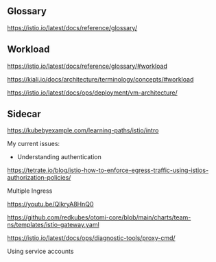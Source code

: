 
## Glossary

https://istio.io/latest/docs/reference/glossary/


## Workload

https://istio.io/latest/docs/reference/glossary/#workload

https://kiali.io/docs/architecture/terminology/concepts/#workload


https://istio.io/latest/docs/ops/deployment/vm-architecture/


## Sidecar

https://kubebyexample.com/learning-paths/istio/intro




My current issues:

- Understanding authentication


https://tetrate.io/blog/istio-how-to-enforce-egress-traffic-using-istios-authorization-policies/







Multiple Ingress

https://youtu.be/QIkryA8HnQ0



https://github.com/redkubes/otomi-core/blob/main/charts/team-ns/templates/istio-gateway.yaml


https://istio.io/latest/docs/ops/diagnostic-tools/proxy-cmd/



Using service accounts

